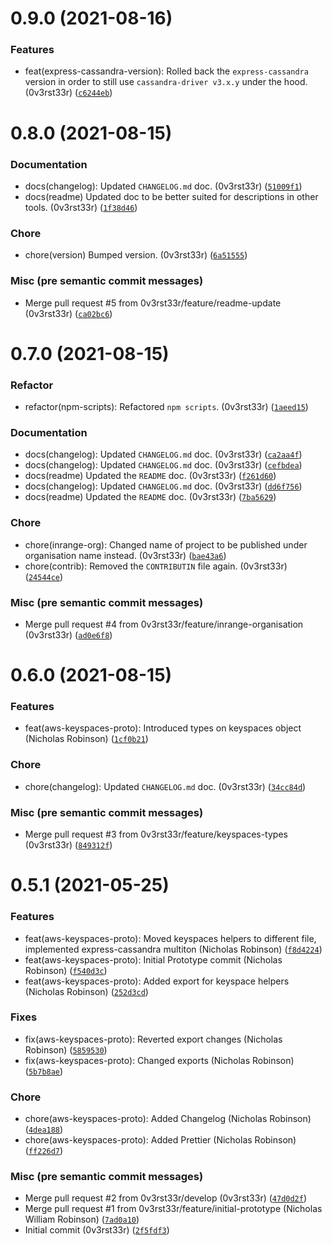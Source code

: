 # 0.9.0 (2021-08-16)

### Features

* feat(express-cassandra-version): Rolled back the `express-cassandra` version in order to still use `cassandra-driver v3.x.y` under the hood. (0v3rst33r) ([`c6244eb`](https://github.com/0v3rst33r/express-cassandra/commit/c6244eb71381ec5bf5c22cdb12e012d6ffb0ed7d))

# 0.8.0 (2021-08-15)

### Documentation

* docs(changelog): Updated `CHANGELOG.md` doc. (0v3rst33r) ([`51009f1`](https://github.com/0v3rst33r/express-cassandra/commit/51009f103fb1d03b67101a47bc85b085fc5f7012))
* docs(readme) Updated doc to be better suited for descriptions in other tools. (0v3rst33r) ([`1f38d46`](https://github.com/0v3rst33r/express-cassandra/commit/1f38d465e1459b17258518062548284ea70c7365))

### Chore

* chore(version) Bumped version. (0v3rst33r) ([`6a51555`](https://github.com/0v3rst33r/express-cassandra/commit/6a51555d227969d7d03b716782e42c880b14b323))

### Misc (pre semantic commit messages)

* Merge pull request #5 from 0v3rst33r/feature/readme-update (0v3rst33r) ([`ca02bc6`](https://github.com/0v3rst33r/express-cassandra/commit/ca02bc6182134ba60de8ff2a307e940d005401bb))

# 0.7.0 (2021-08-15)

### Refactor

* refactor(npm-scripts): Refactored `npm scripts`. (0v3rst33r) ([`1aeed15`](https://github.com/0v3rst33r/express-cassandra/commit/1aeed150b2b7b42ca2377fb5dafbfabdee722cf6))

### Documentation

* docs(changelog): Updated `CHANGELOG.md` doc. (0v3rst33r) ([`ca2aa4f`](https://github.com/0v3rst33r/express-cassandra/commit/ca2aa4ff45452e409b8942317b8d532d747b6aba))
* docs(changelog): Updated `CHANGELOG.md` doc. (0v3rst33r) ([`cefbdea`](https://github.com/0v3rst33r/express-cassandra/commit/cefbdeaa5fbeeba240d0dc063b8cad6bbb17e49d))
* docs(readme) Updated the `README` doc. (0v3rst33r) ([`f261d60`](https://github.com/0v3rst33r/express-cassandra/commit/f261d603d855a1f5eff75f28ecdf5d53ae34563e))
* docs(changelog): Updated `CHANGELOG.md` doc. (0v3rst33r) ([`dd6f756`](https://github.com/0v3rst33r/express-cassandra/commit/dd6f756b3c62d389056a80a34ff3fa9913fdf475))
* docs(readme) Updated the `README` doc. (0v3rst33r) ([`7ba5629`](https://github.com/0v3rst33r/express-cassandra/commit/7ba56296e00ed329d109e4eb4a55765d23ef4c56))

### Chore

* chore(inrange-org): Changed name of project to be published under organisation name instead. (0v3rst33r) ([`bae43a6`](https://github.com/0v3rst33r/express-cassandra/commit/bae43a6d063d260f858e564f3803526c3b34defa))
* chore(contrib): Removed the `CONTRIBUTIN` file again. (0v3rst33r) ([`24544ce`](https://github.com/0v3rst33r/express-cassandra/commit/24544ce096e51d377b1a0557db931628492936b2))

### Misc (pre semantic commit messages)

* Merge pull request #4 from 0v3rst33r/feature/inrange-organisation (0v3rst33r) ([`ad0e6f8`](https://github.com/0v3rst33r/express-cassandra/commit/ad0e6f8952d720c2ac49b774bb2040d668edac6c))

# 0.6.0 (2021-08-15)

### Features

* feat(aws-keyspaces-proto):  Introduced types on keyspaces object (Nicholas Robinson) ([`1cf0b21`](https://github.com/0v3rst33r/express-cassandra/commit/1cf0b214f2f73f83c35469d085454c18cb176333))

### Chore

* chore(changelog): Updated `CHANGELOG.md` doc. (0v3rst33r) ([`34cc84d`](https://github.com/0v3rst33r/express-cassandra/commit/34cc84dae1973288c8724a0aa383df2734890db1))

### Misc (pre semantic commit messages)

* Merge pull request #3 from 0v3rst33r/feature/keyspaces-types (0v3rst33r) ([`849312f`](https://github.com/0v3rst33r/express-cassandra/commit/849312fa2ab7539d6e6147d2bf4d84eaa30c97bf))

# 0.5.1 (2021-05-25)

### Features

* feat(aws-keyspaces-proto): Moved keyspaces helpers to different file, implemented express-cassandra multiton (Nicholas Robinson) ([`f8d4224`](https://github.com/0v3rst33r/express-cassandra/commit/f8d4224d8583e99db2363e5dc1d4280144b56353))
* feat(aws-keyspaces-proto): Initial Prototype commit (Nicholas Robinson) ([`f540d3c`](https://github.com/0v3rst33r/express-cassandra/commit/f540d3c19c1c6d65141e8cde600c21e06ecc0ed5))
* feat(aws-keyspaces-proto): Added export for keyspace helpers (Nicholas Robinson) ([`252d3cd`](https://github.com/0v3rst33r/express-cassandra/commit/252d3cd3e19b9d4336afee5f518e1d2a0c3775ed))

### Fixes

* fix(aws-keyspaces-proto): Reverted export changes (Nicholas Robinson) ([`5859530`](https://github.com/0v3rst33r/express-cassandra/commit/58595303174ff30fc61bf0606e163e9ae5fb58df))
* fix(aws-keyspaces-proto): Changed exports (Nicholas Robinson) ([`5b7b8ae`](https://github.com/0v3rst33r/express-cassandra/commit/5b7b8aee87ab3aa667b2591de43d34bf32cf0800))

### Chore

* chore(aws-keyspaces-proto): Added Changelog (Nicholas Robinson) ([`4dea188`](https://github.com/0v3rst33r/express-cassandra/commit/4dea1882e2a6fdd796098d55dcb44e2e2bec52b0))
* chore(aws-keyspaces-proto): Added Prettier (Nicholas Robinson) ([`ff226d7`](https://github.com/0v3rst33r/express-cassandra/commit/ff226d7f4fe920adb864337647526a21b99748f7))

### Misc (pre semantic commit messages)

* Merge pull request #2 from 0v3rst33r/develop (0v3rst33r) ([`47d0d2f`](https://github.com/0v3rst33r/express-cassandra/commit/47d0d2f4b78c3a462eafe2a39b4399b8ccfaf002))
* Merge pull request #1 from 0v3rst33r/feature/initial-prototype (Nicholas William Robinson) ([`7ad0a10`](https://github.com/0v3rst33r/express-cassandra/commit/7ad0a105e9665fe8b4f8e66ff5e33c5607d59768))
* Initial commit (0v3rst33r) ([`2f5fdf3`](https://github.com/0v3rst33r/express-cassandra/commit/2f5fdf391ca90b9360d2a738759b3ff2d19910c8))
